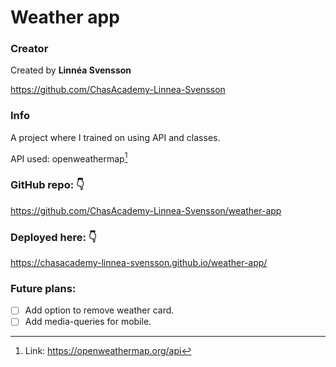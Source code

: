 # Weather app

### Creator

Created by **Linnéa Svensson**

https://github.com/ChasAcademy-Linnea-Svensson

### Info

A project where I trained on using API and classes.

API used: openweathermap[^1]

### GitHub repo: :point_down:

https://github.com/ChasAcademy-Linnea-Svensson/weather-app

### Deployed here: :point_down:

https://chasacademy-linnea-svensson.github.io/weather-app/

### Future plans:

- [ ] Add option to remove weather card.
- [ ] Add media-queries for mobile.

[^1]: Link: https://openweathermap.org/api
